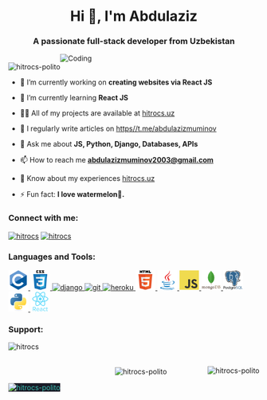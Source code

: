 <h1 align="center">Hi 👋, I'm Abdulaziz</h1>

<h3 align="center">A passionate full-stack developer from Uzbekistan</h3>
<img align="right" alt="Coding" width="400" src="https://media0.giphy.com/media/qgQUggAC3Pfv687qPC/giphy.gif"/>

<p align="left"> <img src="https://komarev.com/ghpvc/?username=hitrocs-polito&label=Profile%20views&color=0e75b6&style=flat" alt="hitrocs-polito" /> </p>

- 🔭 I’m currently working on **creating websites via React JS**

- 🌱 I’m currently learning **React JS**

- 👨‍💻 All of my projects are available at [hitrocs.uz](hitrocs.uz)

- 📝 I regularly write articles on [https//t.me/abdulazizmuminov](https//t.me/abdulazizmuminov)

- 💬 Ask me about **JS, Python, Django, Databases, APIs**

- 📫 How to reach me **abdulazizmuminov2003@gmail.com**

- 📄 Know about my experiences [hitrocs.uz](hitrocs.uz)

- ⚡ Fun fact: **I love watermelon🍉.**

<h3 align="left">Connect with me:</h3>
<p align="left">
<a href="https://linkedin.com/in/hitrocs" target="blank"><img align="center" src="https://raw.githubusercontent.com/rahuldkjain/github-profile-readme-generator/master/src/images/icons/Social/linked-in-alt.svg" alt="hitrocs" height="30" width="40" /></a>
<a href="https://fb.com/hitrocs" target="blank"><img align="center" src="https://raw.githubusercontent.com/rahuldkjain/github-profile-readme-generator/master/src/images/icons/Social/facebook.svg" alt="hitrocs" height="30" width="40" /></a>
</p>


<h3 align="left">Languages and Tools:</h3>
<p align="left"> <a href="https://www.cprogramming.com/" target="_blank" rel="noreferrer"> <img src="https://raw.githubusercontent.com/devicons/devicon/master/icons/c/c-original.svg" alt="c" width="40" height="40"/> </a> <a href="https://www.w3schools.com/css/" target="_blank" rel="noreferrer"> <img src="https://raw.githubusercontent.com/devicons/devicon/master/icons/css3/css3-original-wordmark.svg" alt="css3" width="40" height="40"/> </a> <a href="https://www.djangoproject.com/" target="_blank" rel="noreferrer"> <img src="https://cdn.worldvectorlogo.com/logos/django.svg" alt="django" width="40" height="40"/> </a> <a href="https://git-scm.com/" target="_blank" rel="noreferrer"> <img src="https://www.vectorlogo.zone/logos/git-scm/git-scm-icon.svg" alt="git" width="40" height="40"/> </a> <a href="https://heroku.com" target="_blank" rel="noreferrer"> <img src="https://www.vectorlogo.zone/logos/heroku/heroku-icon.svg" alt="heroku" width="40" height="40"/> </a> <a href="https://www.w3.org/html/" target="_blank" rel="noreferrer"> <img src="https://raw.githubusercontent.com/devicons/devicon/master/icons/html5/html5-original-wordmark.svg" alt="html5" width="40" height="40"/> </a> <a href="https://www.java.com" target="_blank" rel="noreferrer"> <img src="https://raw.githubusercontent.com/devicons/devicon/master/icons/java/java-original.svg" alt="java" width="40" height="40"/> </a> <a href="https://developer.mozilla.org/en-US/docs/Web/JavaScript" target="_blank" rel="noreferrer"> <img src="https://raw.githubusercontent.com/devicons/devicon/master/icons/javascript/javascript-original.svg" alt="javascript" width="40" height="40"/> </a> <a href="https://www.mongodb.com/" target="_blank" rel="noreferrer"> <img src="https://raw.githubusercontent.com/devicons/devicon/master/icons/mongodb/mongodb-original-wordmark.svg" alt="mongodb" width="40" height="40"/> </a> <a href="https://www.postgresql.org" target="_blank" rel="noreferrer"> <img src="https://raw.githubusercontent.com/devicons/devicon/master/icons/postgresql/postgresql-original-wordmark.svg" alt="postgresql" width="40" height="40"/> </a> <a href="https://www.python.org" target="_blank" rel="noreferrer"> <img src="https://raw.githubusercontent.com/devicons/devicon/master/icons/python/python-original.svg" alt="python" width="40" height="40"/> </a> <a href="https://reactjs.org/" target="_blank" rel="noreferrer"> <img src="https://raw.githubusercontent.com/devicons/devicon/master/icons/react/react-original-wordmark.svg" alt="react" width="40" height="40"/> </a> </p>

<h3 align="left">Support:</h3>
<p><a href="https://www.buymeacoffee.com/hitrocs"> <img align="left" src="https://cdn.buymeacoffee.com/buttons/v2/default-yellow.png" height="50" width="210" alt="hitrocs" /></a></p><br><br>

<p><img align="right" src="https://github-readme-stats.vercel.app/api/top-langs?username=hitrocs-polito&show_icons=true&locale=en&layout=compact" alt="hitrocs-polito" /></p>

<p>&nbsp;<img align="center" src="https://github-readme-stats.vercel.app/api?username=hitrocs-polito&show_icons=true&locale=en" alt="hitrocs-polito" /></p>

<p><img align="center" style="background-color:#1a1b27; color:#38bdae" src="https://github-readme-streak-stats.herokuapp.com/?user=hitrocs-polito&" alt="hitrocs-polito" /></p>
